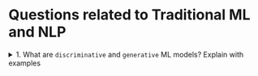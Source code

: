 # Questions related to Traditional ML and NLP

<details> <summary>1. What are <code>discriminative</code> and <code>generative</code> ML models? Explain with examples</summary>
<br>
  
  Difference between `discriminative` and `generative` models [1]: 
  
  >  a discriminative machine learning trains a model by learning parameters that maximise the conditional probability P(Y|X), but a generative model learns parameters by maximising the joint probability P(X,Y)
  
  Generative Models [1] <br>
  > Generative models are a class of statistical models that generate new data instances. These models are generally/mostly used in *unsupervised machine learning*. E.g.: Naive Bayes, Latent Dirichlet Allocation, Gaussian Mixture Models etc., 
 
  <br>
  
  Discriminative Models [1] <br>
  > The discriminative model is used particularly for supervised machine learning. Also called a conditional model, it learns the boundaries between classes or labels in a dataset. E.g.: SVM, Logistic Regression, Decision Trees, etc.,
  
  Source: <br>
  - https://analyticsindiamag.com/what-are-discriminative-generative-models-how-do-they-differ/
  
  </details>
  
  
